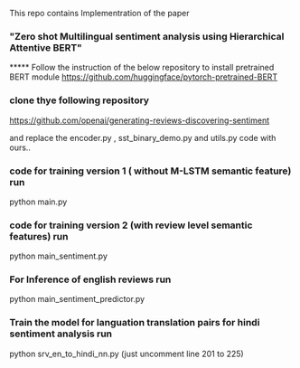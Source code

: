 This repo contains Implementration of the paper 
### "Zero shot Multilingual sentiment analysis using Hierarchical Attentive BERT"


***** Follow the instruction of the below repository to install pretrained BERT module
https://github.com/huggingface/pytorch-pretrained-BERT

### clone thye following repository
https://github.com/openai/generating-reviews-discovering-sentiment

and replace the encoder.py , sst_binary_demo.py and utils.py code with ours..

### code for training version 1 ( without M-LSTM semantic feature) run
   python main.py

### code for training version 2 (with review level semantic features) run
  python main_sentiment.py

### For Inference of english reviews run
  python main_sentiment_predictor.py

### Train the model for languation translation pairs for hindi sentiment analysis run
  python srv_en_to_hindi_nn.py (just uncomment line 201 to 225)
